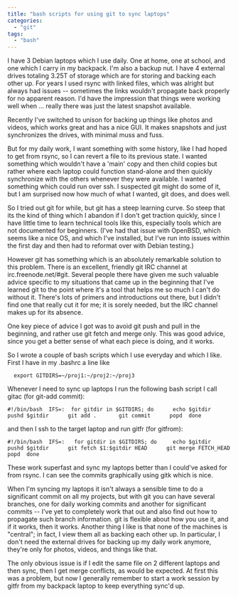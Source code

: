 ```yaml
---
title: "bash scripts for using git to sync laptops"
categories: 
  - "git"
tags: 
  - "bash"
---
```


I have 3 Debian laptops which I use daily. One at home, one at school, and one which I carry in my backpack. I'm also a backup nut. I have 4 external drives totaling 3.25T of storage which are for storing and backing each other up. For years I used rsync with linked files, which was alright but always had issues -- sometimes the links wouldn't propagate back properly for no apparent reason. I'd have the impression that things were working well when ... really there was just the latest snapshot available.

Recently I've switched to unison for backing up things like photos and videos, which works great and has a nice GUI. It makes snapshots and just synchronizes the drives, with minimal muss and fuss.

But for my daily work, I want something with some history, like I had hoped to get from rsync, so I can revert a file to its previous state. I wanted something which wouldn't have a 'main' copy and then child copies but rather where each laptop could function stand-alone and then quickly synchronize with the others whenever they were available. I wanted something which could run over ssh. I suspected git might do some of it, but I am surprised now how much of what I wanted, git does, and does well.

So I tried out git for while, but git has a steep learning curve. So steep that its the kind of thing which I abandon if I don't get traction quickly, since I have little time to learn technical tools like this, especially tools which are not documented for beginners. (I've had that issue with OpenBSD, which seems like a nice OS, and which I've installed, but I've run into issues within the first day and then had to reformat over with Debian testing.)

However git has something which is an absolutely remarkable solution to this problem. There is an excellent, friendly git IRC channel at irc.freenode.net/#git. Several people there have given me such valuable advice specific to my situations that came up in the beginning that I've learned git to the point where it's a tool that helps me so much I can't do without it. There's lots of primers and introductions out there, but I didn't find one that really cut it for me; it is sorely needed, but the IRC channel makes up for its absence.

One key piece of advice I got was to avoid git push and pull in the beginning, and rather use git fetch and merge only. This was good advice, since you get a better sense of what each piece is doing, and it works.

So I wrote a couple of bash scripts which I use everyday and which I like. First I have in my .bashrc a line like

`   export GITDIRS=~/proj1:~/proj2:~/proj3   `

Whenever I need to sync up laptops I run the following bash script I call gitac (for git-add commit):

`#!/bin/bash  IFS=:  for gitdir in $GITDIRS; do      echo $gitdir      pushd $gitdir      git add .       git commit      popd  done`

and then I ssh to the target laptop and run gitfr (for gitfrom):

`#!/bin/bash  IFS=:   for gitdir in $GITDIRS; do     echo $gitdir      pushd $gitdir      git fetch $1:$gitdir HEAD      git merge FETCH_HEAD      popd  done`

These work superfast and sync my laptops better than I could've asked for from rsync. I can see the commits graphically using gitk which is nice.

When I'm syncing my laptops it isn't always a sensible time to do a significant commit on all my projects, but with git you can have several branches, one for daily working commits and another for significant commits -- I've yet to completely work that out and also find out how to propagate such branch information. git is flexible about how you use it, and if it works, then it works. Another thing I like is that none of the machines is "central"; in fact, I view them all as backing each other up. In particular, I don't need the external drives for backing up my daily work anymore, they're only for photos, videos, and things like that.

The only obvious issue is if I edit the same file on 2 different laptops and then sync, then I get merge conflicts, as would be expected. At first this was a problem, but now I generally remember to start a work session by gitfr from my backpack laptop to keep everything sync'd up.
